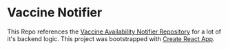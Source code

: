 # Vaccine Notifier

This Repo references the [Vaccine Availability Notifier Repository](https://github.com/kartikey54/VaccineAvailabilityNotifier/) for a lot of it's backend logic. This project was bootstrapped with [Create React App](https://github.com/facebook/create-react-app).
